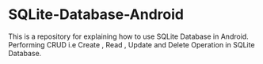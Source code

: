 # SQLite-Database-Android
This is a repository for explaining how to use SQLite Database in Android. Performing CRUD i.e Create , Read , Update and Delete Operation in SQLite Database.
